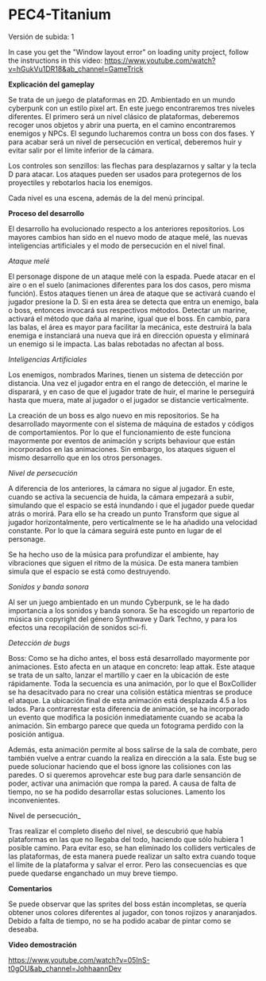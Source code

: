 # PEC4-Titanium

Versión de subida: 1

In case you get the "Window layout error" on loading unity project, follow the instructions in this video: https://www.youtube.com/watch?v=hGukVu1DR18&ab_channel=GameTrick

**Explicación del gameplay**

Se trata de un juego de plataformas en 2D. Ambientado en un mundo cyberpunk con un estilo pixel art. En este juego encontraremos tres niveles diferentes. El primero será un nivel clásico de plataformas, deberemos recoger unos objetos y abrir una puerta, en el camino encontraremos enemigos y NPCs. El segundo lucharemos contra un boss con dos fases. Y para acabar será un nivel de persecución en vertical, deberemos huir y evitar salir por el límite inferior de la cámara.

Los controles son senzillos: las flechas para desplazarnos y saltar y la tecla D para atacar. Los ataques pueden ser usados para protegernos de los proyectiles y rebotarlos hacia los enemigos.

Cada nivel es una escena, además de la del menú principal.

**Proceso del desarrollo**

El desarrollo ha evolucionado respecto a los anteriores repositorios. Los mayores cambios han sido en el nuevo modo de ataque melé, las nuevas inteligencias artificiales y el modo de persecución en el nivel final.

_Ataque melé_

El personage dispone de un ataque melé con la espada. Puede atacar en el aire o en el suelo (animaciones diferentes para los dos casos, pero misma función). Estos ataques tienen un área de ataque que se activará cuando el jugador presione la D. Si en esta área se detecta que entra un enemigo, bala o boss, entonces invocará sus respectivos métodos. Detectar un marine, activará el método que daña al marine, igual que el boss. En cambio, para las balas, el área es mayor para facilitar la mecánica, este destruirá la bala enemiga e instanciará una nueva que irá en dirección opuesta y eliminará un enemigo si le impacta. Las balas rebotadas no afectan al boss.

_Inteligencias Artificiales_

Los enemigos, nombrados Marines, tienen un sistema de detección por distancia. Una vez el jugador entra en el rango de detección, el marine le disparará, y en caso de que el jugador trate de huir, el marine le perseguirá hasta que muera, mate al jugador o el jugador se distancie verticalmente.

La creación de un boss es algo nuevo en mis repositorios. Se ha desarrollado mayormente con el sistema de máquina de estados y códigos de comportamientos. Por lo que el funcionamiento de este funciona mayormente por eventos de animación y scripts behaviour que están incorporados en las animaciones. Sin embargo, los ataques siguen el mismo desarrollo que en los otros personages.

_Nivel de persecución_

A diferencia de los anteriores, la cámara no sigue al jugador. En este, cuando se activa la secuencia de huida, la cámara empezará a subir, simulando que el espacio se está inundando i que el jugador puede quedar atrás o morirá. Para ello se ha creado un punto Transform que sigue al jugador horizontalmente, pero verticalmente se le ha añadido una velocidad constante. Por lo que la cámara seguirá este punto en lugar de el personage.

Se ha hecho uso de la música para profundizar el ambiente, hay vibraciones que siguen el ritmo de la música. De esta manera tambien simula que el espacio se está como destruyendo.

_Sonidos y banda sonora_

Al ser un juego ambientado en un mundo Cyberpunk, se le ha dado importancia a los sonidos y banda sonora. Se ha escogido un repartorio de música sin copyright del género Synthwave y Dark Techno, y para los efectos una recopilación de sonidos sci-fi.

_Detección de bugs_

Boss: Como se ha dicho antes, el boss está desarrollado mayormente por animaciones. Esto afecta en un ataque en concreto: leap attak. Este ataque se trata de un salto, lanzar el martillo y caer en la ubicación de este rápidamente. Toda la secuencia es una animación, por lo que el BoxCollider se ha desacitvado para no crear una colisión estática mientras se produce el ataque. La ubicación final de esta animación está desplazada 4.5 a los lados. Para contrarrestar esta diferencia de animación, se ha incorporado un evento que modifica la posición inmediatamente cuando se acaba la animación. Sin embargo parece que queda un fotograma perdido con la posición antigua.

Además, esta animación permite al boss salirse de la sala de combate, pero también vuelve a entrar cuando la realiza en dirección a la sala. Este bug se puede solucionar haciendo que el boss ignore las colisiones con las paredes. O si queremos aprovehcar este bug para darle sensanción de poder, activar una animación que rompa la pared. A causa de falta de tiempo, no se ha podido desarrollar estas soluciones. Lamento los inconvenientes.

Nivel de persecución_

Tras realizar el completo diseño del nivel, se descubrió que había plataformas en las que no llegaba del todo, haciendo que sólo hubiera 1 posible camino. Para evitar eso, se han eliminado los colliders verticales de las plataformas, de esta manera puede realizar un salto extra cuando toque el límite de la plataforma y salvar el error. Pero las consecuencias es que puede quedarse enganchado un muy breve tiempo.

**Comentarios**

Se puede observar que las sprites del boss están incompletas, se quería obtener unos colores diferentes al jugador, con tonos rojizos y anaranjados. Debido a falta de tiempo, no se ha podido acabar de pintar como se deseaba.

**Video demostración**

https://www.youtube.com/watch?v=05InS-t0gOU&ab_channel=JohhaannDev
